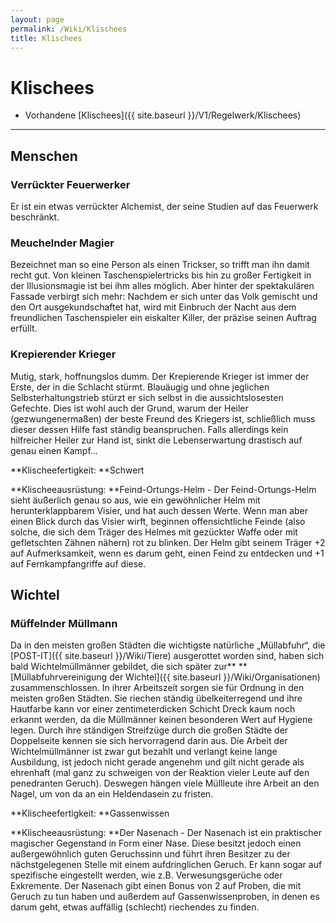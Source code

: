```yaml
---
layout: page
permalink: /Wiki/Klischees
title: Klischees
---
```


# Klischees

- Vorhandene [Klischees]({{ site.baseurl }}/V1/Regelwerk/Klischees)


***
## Menschen

### Verrückter Feuerwerker

Er ist ein etwas verrückter Alchemist, der seine Studien auf das Feuerwerk beschränkt.

### Meuchelnder Magier

Bezeichnet man so eine Person als einen Trickser, so trifft man ihn damit recht gut. Von kleinen Taschenspielertricks bis hin zu großer Fertigkeit in der Illusionsmagie ist bei ihm alles möglich. Aber hinter der spektakulären Fassade verbirgt sich mehr: Nachdem er sich unter das Volk gemischt und den Ort ausgekundschaftet hat, wird mit Einbruch der Nacht aus dem freundlichen Taschenspieler ein eiskalter Killer, der präzise seinen Auftrag erfüllt.

### Krepierender Krieger

Mutig, stark, hoffnungslos dumm. Der Krepierende Krieger ist immer der Erste, der in die Schlacht stürmt. Blauäugig und ohne jeglichen Selbsterhaltungstrieb stürzt er sich selbst in die aussichtslosesten Gefechte. Dies ist wohl auch der Grund, warum der Heiler (gezwungenermaßen) der beste Freund des Kriegers ist, schließlich muss dieser dessen Hilfe fast ständig beanspruchen. Falls allerdings kein hilfreicher Heiler zur Hand ist, sinkt die Lebenserwartung drastisch auf genau einen Kampf...

**Klischeefertigkeit: **Schwert

**Klischeeausrüstung: **Feind-Ortungs-Helm - Der Feind-Ortungs-Helm sieht äußerlich genau so aus, wie ein gewöhnlicher Helm mit herunterklappbarem Visier, und hat auch dessen Werte. Wenn man aber einen Blick durch das Visier wirft, beginnen offensichtliche Feinde (also solche, die sich dem Träger des Helmes mit gezückter Waffe oder mit gefletschten Zähnen nähern) rot zu blinken. Der Helm gibt seinem Träger +2 auf Aufmerksamkeit, wenn es darum geht, einen Feind zu entdecken und +1 auf Fernkampfangriffe auf diese.

## Wichtel

### Müffelnder Müllmann

Da in den meisten großen Städten die wichtigste natürliche &bdquo;Müllabfuhr&ldquo;, die [POST-IT]({{ site.baseurl }}/Wiki/Tiere) ausgerottet worden sind, haben sich bald Wichtelmüllmänner gebildet, die sich später zur** ** [Müllabfuhrvereinigung der Wichtel]({{ site.baseurl }}/Wiki/Organisationen) zusammenschlossen. In ihrer Arbeitszeit sorgen sie für Ordnung in den meisten großen Städten. Sie riechen ständig übelkeiterregend und ihre Hautfarbe kann vor einer zentimeterdicken Schicht Dreck kaum noch erkannt werden, da die Müllmänner keinen besonderen Wert auf Hygiene legen. Durch ihre ständigen Streifzüge durch die großen Städte der Doppelseite kennen sie sich hervorragend darin aus. Die Arbeit der Wichtelmüllmänner ist zwar gut bezahlt und verlangt keine lange Ausbildung, ist jedoch nicht gerade angenehm und gilt nicht gerade als ehrenhaft (mal ganz zu schweigen von der Reaktion vieler Leute auf den penedranten Geruch). Deswegen hängen viele Müllleute ihre Arbeit an den Nagel, um von da an ein Heldendasein zu fristen.

**Klischeefertigkeit: **Gassenwissen

**Klischeeausrüstung: **Der Nasenach - Der Nasenach ist ein praktischer magischer Gegenstand in Form einer Nase. Diese besitzt jedoch einen außergewöhnlich guten Geruchssinn und führt ihren Besitzer zu der nächstgelegenen Stelle mit einem aufdringlichen Geruch. Er kann sogar auf spezifische eingestellt werden, wie z.B. Verwesungsgerüche oder Exkremente. Der Nasenach gibt einen Bonus von 2 auf Proben, die mit Geruch zu tun haben und außerdem auf Gassenwissenproben, in denen es darum geht, etwas auffällig (schlecht) riechendes zu finden.

